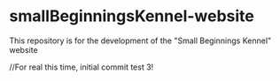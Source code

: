 # smallBeginningsKennel-website
This repository is for the development of the "Small Beginnings Kennel" website 

//For real this time, initial commit test 3!
